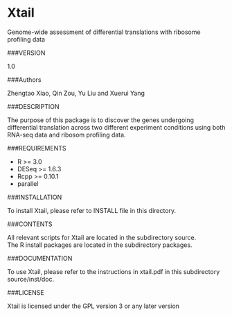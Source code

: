 # Xtail
Genome-wide assessment of differential translations with ribosome profiling data

###VERSION

1.0

###Authors

Zhengtao Xiao, Qin Zou, Yu Liu and Xuerui Yang

###DESCRIPTION

The purpose of this package is to discover the genes undergoing differential translation across two different experiment conditions using both RNA-seq data and ribosom profiling data.
							
###REQUIREMENTS
* R >= 3.0
* DESeq >= 1.6.3
* Rcpp >= 0.10.1
* parallel 

###INSTALLATION

To install Xtail, please refer to INSTALL file in this directory.

###CONTENTS

All relevant scripts for Xtail are located in the subdirectory source. \
The R install packages are located in the subdirectory packages.

###DOCUMENTATION

To use Xtail, please refer to the instructions in xtail.pdf in this subdirectory source/inst/doc.

###LICENSE

Xtail is licensed under the GPL version 3 or any later version









